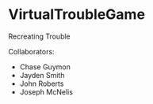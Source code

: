 # VirtualTroubleGame
 Recreating Trouble

Collaborators:
- Chase Guymon
- Jayden Smith
- John Roberts
- Joseph McNelis
